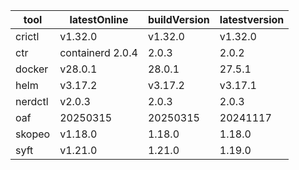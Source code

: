 | tool | latestOnline | buildVersion | latestversion |
|------|--------------|--------------|---------------|
| crictl | v1.32.0 | v1.32.0 | v1.32.0 |
| ctr | containerd 2.0.4 | 2.0.3 | 2.0.2 |
| docker | v28.0.1 | 28.0.1 | 27.5.1 |
| helm | v3.17.2 | v3.17.2 | v3.17.1 |
| nerdctl | v2.0.3 | 2.0.3 | 2.0.3 |
| oaf | 20250315 | 20250315 | 20241117 |
| skopeo | v1.18.0 | 1.18.0 | 1.18.0 |
| syft | v1.21.0 | 1.21.0 | 1.19.0 |

